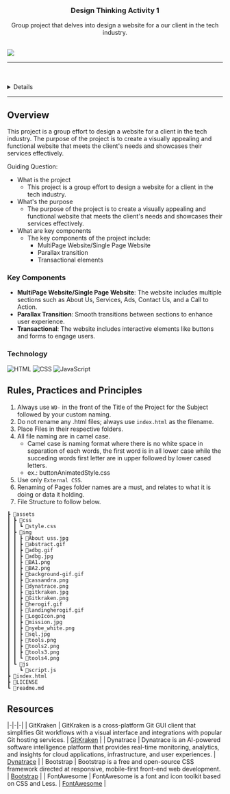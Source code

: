 <a name="readme-top">

<br/>

<br />
<div align="center">
   
<!-- TODO: Change Title to the name of the title of your Project -->
  <h3 align="center">Design Thinking Activity 1</h3>
</div>
<!-- TODO: Make a short description -->
<div align="center">
  Group project that delves into design a website for a our client in the tech industry.
</div>

<br />

<!-- TODO: Change the zyx-0314 into your github username  -->
<!-- TODO: Change the WD-Template-Project into the same name of your folder -->
![](https://visit-counter.vercel.app/counter.png?page=MononoKuma/DT-Activity1)



---

<br />
<br />

<!-- TODO: If you want to add more layers for your readme -->
<details>
  <summary>Table of Contents</summary>
  <ol>
    <li>
      <a href="#overview">Overview</a>
      <ol>
        <li>
          <a href="#key-components">Key Components</a>
        </li>
        <li>
          <a href="#technology">Technology</a>
        </li>
      </ol>
    </li>
    <li>
      <a href="#rules-practices-and-principles">Rules, Practices and Principles</a>
    </li>
    <li>
      <a href="#resources">Resources</a>
    </li>
  </ol>
</details>


---

## Overview

<!-- TODO: To be changed -->
<!-- The following are just sample -->
This project is a group effort to design a website for a client in the tech industry. The purpose of the project is to create a visually appealing and functional website that meets the client's needs and showcases their services effectively.

Guiding Question:
- What is the project
  - This project is a group effort to design a website for a client in the tech industry.
- What's the purpose
  - The purpose of the project is to create a visually appealing and functional website that meets the client's needs and showcases their services effectively.
- What are key components
  - The key components of the project include:
    - MultiPage Website/Single Page Website
    - Parallax transition
    - Transactional elements

### Key Components
<!-- TODO: List of Key Components -->
<!-- The following are just sample -->
- **MultiPage Website/Single Page Website**: The website includes multiple sections such as About Us, Services, Ads, Contact Us, and a Call to Action.
- **Parallax Transition**: Smooth transitions between sections to enhance user experience.
- **Transactional**: The website includes interactive elements like buttons and forms to engage users.

### Technology
<!-- TODO: List of Technology Used -->
![HTML](https://img.shields.io/badge/HTML-E34F26?style=for-the-badge&logo=html5&logoColor=white)
![CSS](https://img.shields.io/badge/CSS-1572B6?style=for-the-badge&logo=css3&logoColor=white)
![JavaScript](https://img.shields.io/badge/JavaScript-F7DF1E?style=for-the-badge&logo=javascript&logoColor=white)

## Rules, Practices and Principles
1. Always use `WD-` in the front of the Title of the Project for the Subject followed by your custom naming.
2. Do not rename any .html files; always use `index.html` as the filename.
3. Place Files in their respective folders.
4. All file naming are in camel case.
   - Camel case is naming format where there is no white space in separation of each words, the first word is in all lower case while the succeding words first letter are in upper followed by lower cased letters.
   - ex.: buttonAnimatedStyle.css
5. Use only `External CSS`.
6. Renaming of Pages folder names are a must, and relates to what it is doing or data it holding.
7. File Structure to follow below.

```
┣ 📂assets
┃ ┣ 📂css
┃ ┃ ┗ 📜style.css
┃ ┣ 📂img
┃ ┃ ┣ 📜About uss.jpg
┃ ┃ ┣ 📜abstract.gif
┃ ┃ ┣ 📜adbg.gif
┃ ┃ ┣ 📜adbg.jpg
┃ ┃ ┣ 📜BA1.png
┃ ┃ ┣ 📜BA2.png
┃ ┃ ┣ 📜background-gif.gif
┃ ┃ ┣ 📜cassandra.png
┃ ┃ ┣ 📜dynatrace.png
┃ ┃ ┣ 📜gitkraken.jpg
┃ ┃ ┣ 📜Gitkraken.png
┃ ┃ ┣ 📜herogif.gif
┃ ┃ ┣ 📜landingherogif.gif
┃ ┃ ┣ 📜LogoIcon.png
┃ ┃ ┣ 📜mission.jpg
┃ ┃ ┣ 📜nyebe_white.png
┃ ┃ ┣ 📜sql.jpg
┃ ┃ ┣ 📜tools.png
┃ ┃ ┣ 📜tools2.png
┃ ┃ ┣ 📜tools3.png
┃ ┃ ┗ 📜tools4.png
┃ ┗ 📂js
┃   ┗ 📜script.js
┣ 📜index.html
┣ 📜LICENSE
┗ 📜readme.md

```

## Resources

<!-- TODO: Add References -->

|-|-|-|
| GitKraken | GitKraken is a cross-platform Git GUI client that simplifies Git workflows with a visual interface and integrations with popular Git hosting services. | [GitKraken](https://www.gitkraken.com/) |
| Dynatrace | Dynatrace is an AI-powered software intelligence platform that provides real-time monitoring, analytics, and insights for cloud applications, infrastructure, and user experiences. | [Dynatrace](https://www.dynatrace.com/) |
| Bootstrap | Bootstrap is a free and open-source CSS framework directed at responsive, mobile-first front-end web development. | [Bootstrap](https://getbootstrap.com/) |
| FontAwesome | FontAwesome is a font and icon toolkit based on CSS and Less. | [FontAwesome](https://fontawesome.com/) |

